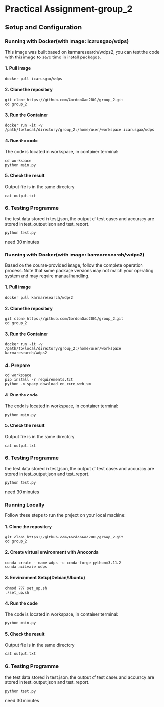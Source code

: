 # Practical Assignment-group_2

## Setup and Configuration
### Running with Docker(with image: icarusgao/wdps)
This image was built based on karmaresearch/wdps2, you can test the code with this image to save time in install packages.
#### 1. Pull image
   ```
   docker pull icarusgao/wdps
   ```

#### 2. Clone the repository
   ```
   git clone https://github.com/GordonGao2001/group_2.git
   cd group_2
   ```
#### 3. Run the Container
   ```
   docker run -it -v /path/to/local/directory/group_2:/home/user/workspace icarusgao/wdps
   
   ```
#### 4. Run the code
The code is located in workspace, in container terminal:
   ```
   cd workspace
   python main.py
   ``` 
#### 5. Check the result
Output file is in the same directory
   ```
   cat output.txt
   ```

### 6. Testing Programme
the test data stored in test,json, the output of test cases and accuracy are stored in test_output.json and test_report.
```
python test.py
```
need 30 minutes

### Running with Docker(with image: karmaresearch/wdps2)
Based on the course-provided image, follow the complete operation process. Note that some package versions may not match your operating system and may require manual handling.
#### 1. Pull image
   ```
   docker pull karmaresearch/wdps2
   ```
#### 2. Clone the repository
   ```
   git clone https://github.com/GordonGao2001/group_2.git
   cd group_2
   ```
#### 3. Run the Container
   ```
   docker run -it -v /path/to/local/directory/group_2:/home/user/workspace karmaresearch/wdps2
   ```
### 4. Prepare 
   ```
   cd workspace
   pip install -r requirements.txt
   python -m spacy download en_core_web_sm
   ```

#### 4. Run the code
The code is located in workspace, in container terminal:
   ```
   python main.py
   ``` 
#### 5. Check the result
Output file is in the same directory
   ```
   cat output.txt
   ```
### 6. Testing Programme
the test data stored in test,json, the output of test cases and accuracy are stored in test_output.json and test_report.
```
python test.py
```
need 30 minutes

### Running Locally
Follow these steps to run the project on your local machine:
#### 1. Clone the repository
```
git clone https://github.com/GordonGao2001/group_2.git
cd group_2
```
#### 2. Create virtual environment with Anoconda
```
conda create --name wdps -c conda-forge python=3.11.2
conda activate wdps
```
#### 3. Environment Setup(Debian/Ubuntu)
```
chmod 777 set_up.sh
./set_up.sh
```
#### 4. Run the code
The code is located in workspace, in container terminal:
```
python main.py
``` 
#### 5. Check the result
Output file is in the same directory
```
cat output.txt
```

### 6. Testing Programme
the test data stored in test,json, the output of test cases and accuracy are stored in test_output.json and test_report.
```
python test.py
```
need 30 minutes